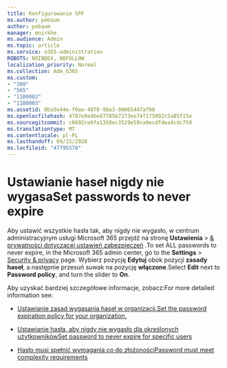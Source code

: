 ```yaml
---
title: Konfigurowanie SPF
ms.author: pebaum
author: pebaum
manager: mnirkhe
ms.audience: Admin
ms.topic: article
ms.service: o365-administration
ROBOTS: NOINDEX, NOFOLLOW
localization_priority: Normal
ms.collection: Adm_O365
ms.custom:
- "309"
- "565"
- "1100002"
- "1100003"
ms.assetid: 0ba5e44e-f0ae-4978-98a3-90065447af08
ms.openlocfilehash: 4787e9e4be87785b7273ee74f175092c5a85f15e
ms.sourcegitcommit: c6692ce0fa1358ec3529e59ca0ecdfdea4cdc759
ms.translationtype: MT
ms.contentlocale: pl-PL
ms.lasthandoff: 09/15/2020
ms.locfileid: "47795578"
---
```

# <a name="set-passwords-to-never-expire"></a><span data-ttu-id="93aa9-102">Ustawianie haseł nigdy nie wygasa</span><span class="sxs-lookup"><span data-stu-id="93aa9-102">Set passwords to never expire</span></span>

<span data-ttu-id="93aa9-103">Aby ustawić wszystkie hasła tak, aby nigdy nie wygasło, w centrum administracyjnym usługi Microsoft 365 przejdź na stronę **Ustawienia**  >  [ &amp; prywatności dotyczącej ustawień zabezpieczeń](https://portal.office.com/adminportal/home#/settings/security) .</span><span class="sxs-lookup"><span data-stu-id="93aa9-103">To set ALL passwords to never expire, in the Microsoft 365 admin center, go to the **Settings** > [Security &amp; privacy](https://portal.office.com/adminportal/home#/settings/security) page.</span></span> <span data-ttu-id="93aa9-104">Wybierz pozycję **Edytuj** obok pozycji **zasady haseł**, a następnie przesuń suwak na pozycję **włączone**.</span><span class="sxs-lookup"><span data-stu-id="93aa9-104">Select **Edit** next to **Password policy**, and turn the slider to **On**.</span></span>
  
<span data-ttu-id="93aa9-105">Aby uzyskać bardziej szczegółowe informacje, zobacz:</span><span class="sxs-lookup"><span data-stu-id="93aa9-105">For more detailed information see:</span></span> 

- [<span data-ttu-id="93aa9-106">Ustawianie zasad wygasania haseł w organizacji.</span><span class="sxs-lookup"><span data-stu-id="93aa9-106">Set the password expiration policy for your organization.</span></span>](https://docs.microsoft.com/microsoft-365/admin/manage/set-password-expiration-policy)
  
- [<span data-ttu-id="93aa9-107">Ustawianie hasła, aby nigdy nie wygasło dla określonych użytkowników</span><span class="sxs-lookup"><span data-stu-id="93aa9-107">Set password to never expire for specific users</span></span>](https://docs.microsoft.com/microsoft-365/admin/add-users/set-password-to-never-expire)

- [<span data-ttu-id="93aa9-108">Hasło musi spełnić wymagania co do złożoności</span><span class="sxs-lookup"><span data-stu-id="93aa9-108">Password must meet complexity requirements</span></span>](https://docs.microsoft.com/windows/security/threat-protection/security-policy-settings/password-must-meet-complexity-requirements)
  